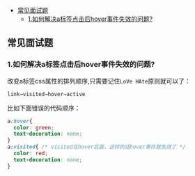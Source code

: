 

<!-- TOC -->

- [常见面试题](#常见面试题)
  - [1.如何解决a标签点击后hover事件失效的问题?](#1如何解决a标签点击后hover事件失效的问题)

<!-- /TOC -->
## 常见面试题
### 1.如何解决a标签点击后hover事件失效的问题?  
  改变a标签css属性的排列顺序,只需要记住`LoVe HAte`原则就可以了：
  ```
  link→visited→hover→active
  ```
  比如下面错误的代码顺序：  
  ```css
  a:hover{
    color: green;
    text-decoration: none;
  }
  a:visited{ /* visited在hover后面，这样的话hover事件就失效了 */
    color: red;
    text-decoration: none;
  }
  ```
